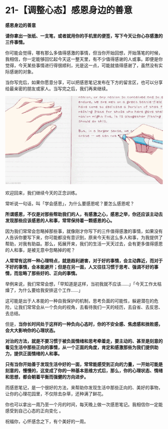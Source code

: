 # 21-【调整心态】感恩身边的善意

**感恩身边的善意** 

**请你拿出一张纸、一支笔，或者就用你的手机里的便签，写下今天让你心存感激的三件事情。**

你可能会觉得，哪有那么多值得感激的事情，但当你开始回想，开始落笔的时候，我相信，你一定能够回忆起今天这一整天里，有不少值得感谢的人或事。即便是你觉得，今天某些事情进行得很顺利，光是这一点，可能就值得感谢了，虽然没有实际感谢的对象。

当你写完后，如果你愿意分享，可以把感恩笔记发布在下方的留言区，也可以分享给最亲密的朋友或家人。当写完之后，我们再来继续。

 ![img](21-【调整心态】感恩身边的善意.assets/640-20200727150227492.gif)

 

欢迎回来，我们继续今天的正念训练。

常听说一句话，叫「学会感恩」，为什么要感恩呢？要怎么感恩呢？

**所谓感恩，不仅是对那些帮助我们的人，有感激之心，感恩之举，你还应该主动去发现那些应该感恩的人和事，常常保持着一颗感恩的心。**

因为我们常常会忽略掉那些事，就像刚才你写下的三件值得感激的事情，如果没有人告诉你要写下来，你可能都没有意识到，原来今天有这么多人和事，为我提供了帮助，对我有助益。那么，拓展开来，我们的生活一天天过去，会有更多值得感恩的人和事，是被无意中忽略掉的呢？

**人常常有这样一种心理特点，就是趋利避害，对于好的事情，会主动靠近，而对于不好的事情，会本能避开；但是在另一面，人又往往习惯于思考、强调不好的事情，而忽略了那些好的、正向的事情。**

举例来说，我们常常会想，「早知道是这样，当初我就不应该……」「今天工作太枯燥了，为什么要给我安排这个工作……」 

这可能是出于人本能的一种自我保护的机制，思考负面的可能性，躲避潜在的危险，让我们常常会从一个负向的视角，去看待我们一天的经历，去自省、去反思、去总结。

但是，**当你长时间处于这样的一种负向心态时，你的不安全感、焦虑感和挫败感，会大大影响你的心理状态。**

**对治的方法，就是不要习惯于被负面情绪和思考牵着走，要主动的、甚至是刻意的看见生活中那些正向的事情，从一个正面的角度，肯定和感激那些为我们提供助力，提供正面情绪的人和事。**

**只有当你开始善于发现生活中好的一面，常常能感受到正向的力量，一开始可能是刻意的，慢慢的，这变成了你的一种基本思维方式后，那么，你的心理状态、情绪和思想，都会朝着平衡而强健的方向进步。**

而感恩笔记，是一个很好的方法，来帮助你发现生活中那些正向的、美好的事物，让你的心理花园里，不仅除去杂草，还种满了鲜花。

你也可以拿出一周乃至一个月的时间，每天晚上做一次感恩笔记。我相信你一定能感受到自己心态的正向变化 。

祝福你，心怀感念之下，有个美好的一周。